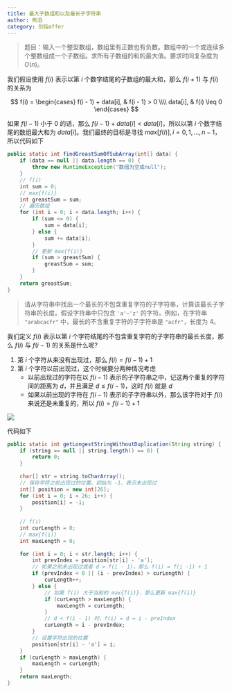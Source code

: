 ```yaml
---
title: 最大子数组和以及最长子字符串
author: 熊滔
category: 剑指offer
---
```


> 题目：输入一个整型数组，数组里有正数也有负数。数组中的一个或连续多个整数组成一个子数组。求所有子数组的和的最大值。要求时间复杂度为 $O(n)$。

我们假设使用 $f(i)$ 表示以第 $i$ 个数字结尾的子数组的最大和，那么 $f(i +1)$ 与 $f(i)$ 的关系为

$$
f(i) = 
\begin{cases}
f(i - 1) + data[i], & f(i - 1) > 0 \\\\
data[i], & f(i) \leq 0
\end{cases}
$$

如果 $f(i - 1)$ 小于 $0$ 的话，那么 $f(i - 1) + data[i] < data[i]$，所以以第 $i$ 个数字结尾的数组最大和为 $data[i]$。我们最终的目标是寻找 $max [ f(i) ], i = 0, 1, ..., n - 1$，所以代码如下

```java
public static int findGreastSumOfSubArray(int[] data) {
    if (data == null || data.length == 0) {
        throw new RuntimeException("数组为空或null");
    }
    // f(i)
    int sum = 0;
    // max{f(i)}
    int greastSum = sum;
    // 遍历数组
    for (int i = 0; i < data.length; i++) {
        if (sum <= 0) {
            sum = data[i];
        } else {
            sum += data[i];
        }
        // 更新 max{f(i)}
        if (sum > greastSum) {
            greastSum = sum;
        }
    }
    return greastSum;
}
```

> 请从字符串中找出一个最长的不包含重复字符的子字符串，计算该最长子字符串的长度。假设字符串中只包含 `'a'~'z'` 的字符。例如，在字符串 `"arabcacfr"` 中，最长的不含重复字符的子字符串是 `"acfr"`，长度为 $4$。

我们定义 $f(i)$ 表示以第 $i$ 个字符结尾的不包含重复字符的子字符串的最长长度，那么 $f(i)$ 与 $f(i - 1)$ 的关系是什么呢?

1. 第 $i$ 个字符从来没有出现过，那么 $f(i) = f(i - 1) + 1$
2. 第 $i$ 个字符以前出现过，这个时候要分两种情况考虑
   - 以前出现过的字符在以 $f(i - 1)$ 表示的子字符串之中，记这两个重复的字符间的距离为 $d$，并且满足 $d \leq f(i - 1)$，这时 $f(i)$ 就是 $d$
   - 如果以前出现的字符在 $f(i - 1)$ 表示的子字符串以外，那么该字符对于 $f(i)$ 来说还是未重复的，所以 $f(i) = f(i - 1) + 1$

<img src="https://gitee.com/lastknightcoder/blogimage/raw/master/202006292155.svg"/>

代码如下

```java
public static int getLongestStringWithoutDuplication(String string) {
    if (string == null || string.length() == 0) {
        return 0;
    }
    
    char[] str = string.toCharArray();
    // 保存字符之前出现过的位置，初始为 -1，表示未出现过
    int[] position = new int[26];
    for (int i = 0; i < 26; i++) {
        position[i] = -1;
    }
    
    // f(i)
    int curLength = 0;
    // max{f(i)}
    int maxLength = 0;
    
    for (int i = 0; i < str.length; i++) {
        int prevIndex = position[str[i] - 'a'];
        // 如果之前未出现过或者 d > f(i - 1)，那么 f(i) = f(i -1) + 1
        if (prevIndex < 0 || (i - prevIndex) > curLength) {
            curLength++;
        } else {
            // 如果 f(i) 大于当前的 max{f(i)}，那么更新 max{f(i)}
            if (curLength > maxLength) {
                maxLength = curLength;
            }
            // d < f(i - 1) 时，f(i) = d = i - preIndex
            curLength = i - prevIndex;
        }
        // 设置字符出现的位置
        position[str[i] - 'a'] = i;
    }
    if (curLength > maxLength) {
        maxLength = curLength;
    }
    return maxLength;
}
```

<Disqus />